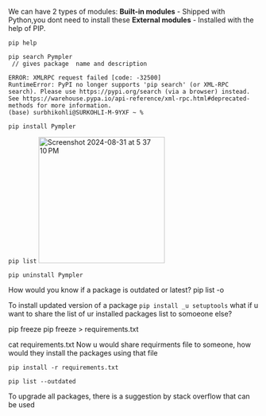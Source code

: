 We can have 2 types of modules:
**Built-in modules** - Shipped with Python,you dont need to install these
**External modules** - Installed with the help of PIP.

```
pip help
```
```
pip search Pympler
 // gives package  name and description

ERROR: XMLRPC request failed [code: -32500]
RuntimeError: PyPI no longer supports 'pip search' (or XML-RPC search). Please use https://pypi.org/search (via a browser) instead. See https://warehouse.pypa.io/api-reference/xml-rpc.html#deprecated-methods for more information.
(base) surbhikohli@SURKOHLI-M-9YXF ~ % 

pip install Pympler
```

```pip list```
<img width="254" alt="Screenshot 2024-08-31 at 5 37 10 PM" src="https://github.com/user-attachments/assets/8ae7cb4b-4a0b-404d-9701-37781fd21716">

```pip uninstall Pympler```

How would you know if a package is outdated or latest?
pip list -o

To install updated version of a package
```pip install _u setuptools```
what if u want to share the list of ur installed packages list to somoeone else?

pip freeze
pip freeze > requirements.txt

cat requirements.txt
Now u would share requirments file to someone, how would they install the packages using that file

```pip install -r requirements.txt```

```pip list --outdated```

To upgrade all packages, there is a suggestion by stack overflow that can be used 
